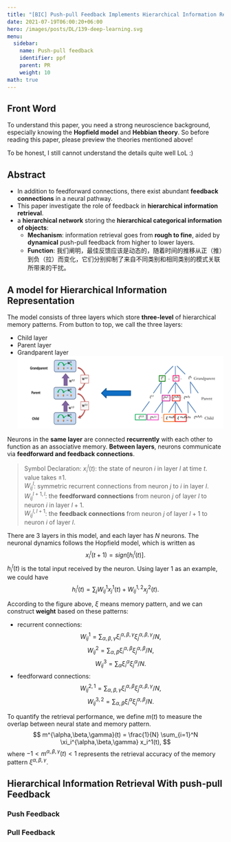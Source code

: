 ```yaml
---
title: "[BIC] Push-pull Feedback Implements Hierarchical Information Retrieval Efficiently"
date: 2021-07-19T06:00:20+06:00
hero: /images/posts/DL/139-deep-learning.svg
menu:
  sidebar:
    name: Push-pull feedback
    identifier: ppf
    parent: PR
    weight: 10
math: true
---
```

## Front Word
To understand this paper, you need a strong neuroscience background, especially knowing the **Hopfield model** and **Hebbian theory**. So before reading this paper, please preview the theories mentioned above!

To be honest, I still cannot understand the details quite well LoL :)
## Abstract
- In addition to feedforward connections, there exist abundant **feedback connections** in a neural pathway.
- This paper investigate the role of feedback in **hierarchical information retrieval**.
- a **hierarchical network** storing the **hierarchical categorical information of objects**:
  - **Mechanism**: information retrieval goes from **rough to fine**, aided by **dynamical** push-pull feedback from higher to lower layers. 
  - **Function**: 我们阐明，最佳反馈应该是动态的，随着时间的推移从正（推）到负（拉）而变化，它们分别抑制了来自不同类别和相同类别的模式关联所带来的干扰。   

## **A model for Hierarchical Information Representation**

The model consists of three layers which store **three-level** of hierarchical memory patterns. From button to top, we call the three layers:
- Child layer
- Parent layer
- Grandparent layer
![](/images/posts/paper/4.JPG)

Neurons in the **same layer** are connected **recurrently** with each other to function as an associative memory. **Between layers**, neurons communicate via **feedforward and feedback connections**.

> Symbol Declaration:
> $x_i^l(t)$: the state of neuron $i$ in layer $l$ at time $t$. value takes $\pm 1$. \
> $W_{ij}^{l}$: symmetric recurrent connections from neuron $j$ to $i$ in layer $l$. \
> $W_{ij}^{l+1, l}$: the **feedforward connections** from neuron $j$ of layer $l$ to neuron $i$ in layer $l + 1$. \
> $W_{ij}^{l, l+1}$: the **feedback connections** from neuron $j$ of layer $l + 1$ to neuron $i$ of layer $l$. 

There are 3 layers in this model, and each layer has $N$ neurons.
The neuronal dynamics follows the Hopfield model, which is written as
$$
x_i^l(t+1) = sign[h_i^l(t)]. 
$$
$h_i^l(t)$ is the total input received by the neuron. Using layer 1 as an example, we could have
$$
h_i^l(t) = \sum_j W_{ij}^1 x_j^1(t) + W_{ij}^{1,2}x_j^2(t).
$$

According to the figure above, $\xi$ means memory pattern, and we can construct **weight** based on these patterns:
- recurrent connections:
  $$W_{ij}^1 = \sum_{\alpha, \beta, \gamma} \xi_i^{\alpha,\beta,\gamma} \xi_j^{\alpha,\beta,\gamma} / N,$$
  $$W_{ij}^2 = \sum_{\alpha, \beta} \xi_i^{\alpha,\beta} \xi_j^{\alpha,\beta} / N,$$
  $$W_{ij}^3 = \sum_{\alpha} \xi_i^{\alpha} \xi_j^{\alpha} / N.$$
- feedforward connections:
  $$W_{ij}^{2,1} = \sum_{\alpha, \beta, \gamma} \xi_i^{\alpha,\beta} \xi_j^{\alpha,\beta,\gamma} / N,$$ 
  $$W_{ij}^{3,2} = \sum_{\alpha, \beta} \xi_i^{\alpha} \xi_j^{\alpha,\beta} / N.$$

To quantify the retrieval performance, we define $m(t)$ to measure the overlap between neural state and memory pattern.
$$
m^{\alpha,\beta,\gamma}(t) = \frac{1}{N} \sum_{i=1}^N \xi_i^{\alpha,\beta,\gamma} x_i^1(t), 
$$
where $-1 \lt m^{\alpha,\beta,\gamma}(t) \lt 1$ represents the retrieval accuracy of the memory pattern $\xi^{\alpha,\beta,\gamma}$.

## **Hierarchical Information Retrieval With push-pull Feedback**
### Push Feedback

### Pull Feedback